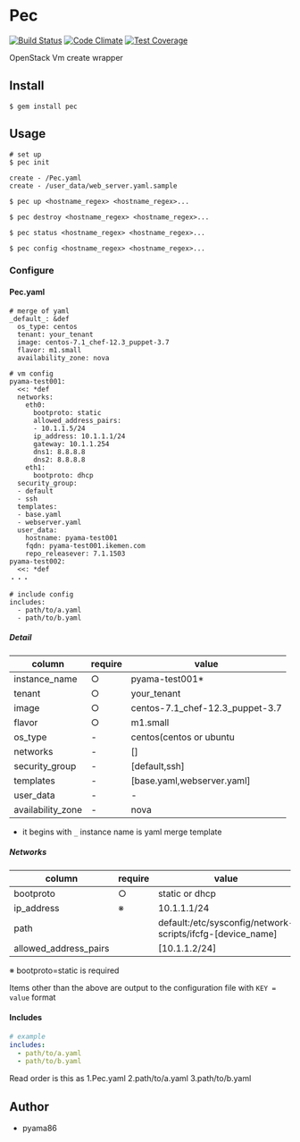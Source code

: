 # Pec
[![Build Status](https://travis-ci.org/pyama86/pec.svg?branch=master)](https://travis-ci.org/pyama86/pec)
[![Code Climate](https://codeclimate.com/github/pyama86/pec/badges/gpa.svg)](https://codeclimate.com/github/pyama86/pec)
[![Test Coverage](https://codeclimate.com/github/pyama86/pec/badges/coverage.svg)](https://codeclimate.com/github/pyama86/pec/coverage)

OpenStack Vm create wrapper

## Install

    $ gem install pec

## Usage
    # set up
    $ pec init

```
create - /Pec.yaml
create - /user_data/web_server.yaml.sample
```

    $ pec up <hostname_regex> <hostname_regex>...

    $ pec destroy <hostname_regex> <hostname_regex>... 

    $ pec status <hostname_regex> <hostname_regex>...

    $ pec config <hostname_regex> <hostname_regex>...

### Configure
#### Pec.yaml
```
# merge of yaml
_default_: &def
  os_type: centos
  tenant: your_tenant
  image: centos-7.1_chef-12.3_puppet-3.7
  flavor: m1.small
  availability_zone: nova

# vm config
pyama-test001:
  <<: *def
  networks:
    eth0:
      bootproto: static
      allowed_address_pairs:
      - 10.1.1.5/24
      ip_address: 10.1.1.1/24
      gateway: 10.1.1.254
      dns1: 8.8.8.8
      dns2: 8.8.8.8
    eth1:
      bootproto: dhcp
  security_group:
  - default
  - ssh
  templates:
  - base.yaml
  - webserver.yaml
  user_data:
    hostname: pyama-test001
    fqdn: pyama-test001.ikemen.com
    repo_releasever: 7.1.1503
pyama-test002:
  <<: *def
・・・

# include config
includes:
  - path/to/a.yaml
  - path/to/b.yaml

```
##### Detail

| column            | require | value                           |
| ----------------- | ------- | ------------------------------- |
| instance_name     |    ○    | pyama-test001*                  |
| tenant            |    ○    | your_tenant                     |
| image             |    ○    | centos-7.1_chef-12.3_puppet-3.7 |
| flavor            |    ○    | m1.small                        |
| os_type           |    -    | centos(centos or ubuntu         |
| networks          |    -    | []                              |
| security_group    |    -    | [default,ssh]                   |
| templates         |    -    | [base.yaml,webserver.yaml]      |
| user_data         |    -    | -                               |
| availability_zone |    -    | nova                            |

* it begins with `_` instance name is yaml merge template

##### Networks
| column                | require | value                                                      |
| --------------------- | --------| ---------------------------------------------------------- |
| bootproto             |    ○    | static or dhcp                                             |
| ip_address            |    ※    | 10.1.1.1/24                                                |
| path                  |         | default:/etc/sysconfig/network-scripts/ifcfg-[device_name] |
| allowed_address_pairs |         | [10.1.1.2/24]                                              |

※ bootproto=static is required

Items other than the above are output to the configuration file with `KEY = value` format

#### Includes
```yaml
# example
includes:
  - path/to/a.yaml
  - path/to/b.yaml
```

Read order is this as
1.Pec.yaml
2.path/to/a.yaml
3.path/to/b.yaml

## Author
* pyama86
